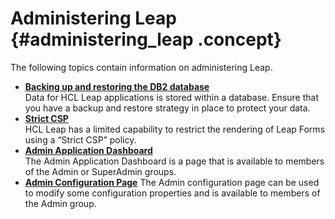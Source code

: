# Administering Leap {#administering_leap .concept}

The following topics contain information on administering Leap.

-   **[Backing up and restoring the DB2 database](ad_managing_db2_database.md)**  
Data for HCL Leap applications is stored within a database. Ensure that you have a backup and restore strategy in place to protect your data.
-   **[Strict CSP](leap_strict_csp.md)**  
HCL Leap has a limited capability to restrict the rendering of Leap Forms using a “Strict CSP” policy.
-   **[Admin Application Dashboard](admin_application_dashboard.md)**  
The Admin Application Dashboard is a page that is available to members of the Admin or SuperAdmin groups.
-   **[Admin Configuration Page](admin_config_ui.md)**
The Admin configuration page can be used to modify some configuration properties and is available to members of the Admin group.

